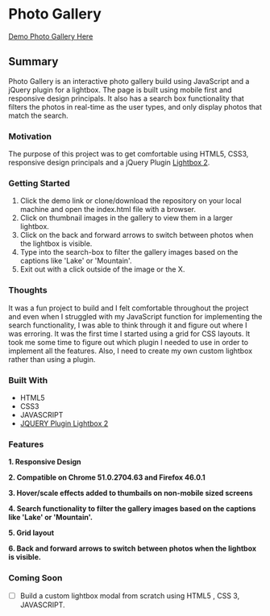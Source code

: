 # Photo Gallery
[Demo Photo Gallery Here](https://yog9.github.io/Photo-Gallery/)

## Summary
Photo Gallery is an interactive photo gallery build using JavaScript and a jQuery plugin for a lightbox. The page is built using mobile first and responsive design principals. It also has a search box functionality that filters the photos in real-time as the user types, and only display photos that match the search.

### Motivation
The purpose of this project was to get comfortable using HTML5, CSS3, responsive design principals and a jQuery Plugin [Lightbox 2](https://lokeshdhakar.com/projects/lightbox2/).

### Getting Started
 1. Click the demo link or clone/download the repository on your local machine and open the index.html file with a browser.
 2. Click on thumbnail images in the gallery to view them in a larger lightbox.
 3. Click on the back and forward arrows to switch between photos when the lightbox is visible.
 4. Type into the search-box to filter the gallery images  based on the captions like 'Lake' or 'Mountain'.
 5. Exit out with a click outside of the image or the X.
 
  ### Thoughts
It was a fun project to build and I felt comfortable throughout the project and even when I struggled with my JavaScript function for implementing the search functionality, I was able to think through it and figure out where I was erroring. It was the first time I started using a grid for CSS layouts. It took me some time to figure out which plugin I needed to use in order to implement all the features. Also, I need to create my own custom lightbox rather than using a  plugin.

### Built With
* HTML5 
* CSS3
* JAVASCRIPT
* [JQUERY Plugin Lightbox 2](https://lokeshdhakar.com/projects/lightbox2/)
 
### Features
**1. Responsive Design**

**2. Compatible on Chrome 51.0.2704.63 and Firefox 46.0.1**

**3. Hover/scale effects added to thumbails on non-mobile sized screens**

**4. Search functionality to filter the gallery images  based on the captions like 'Lake' or 'Mountain'.**

**5. Grid layout**

**6. Back and forward arrows to switch between photos when the lightbox is visible.**

### Coming Soon 
- [ ] Build a custom lightbox modal from scratch using HTML5 , CSS 3, JAVASCRIPT.
